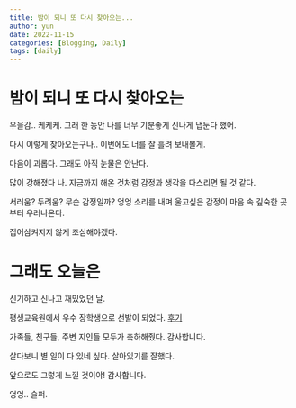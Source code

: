 ```yaml
---
title: 밤이 되니 또 다시 찾아오는...
author: yun
date: 2022-11-15
categories: [Blogging, Daily]
tags: [daily]
---
```


# 밤이 되니 또 다시 찾아오는

우을감.. 케케케. 그래 한 동안 나를 너무 기분좋게 신나게 냅둔다 했어.

다시 이렇게 찾아오는구나.. 이번에도 너를 잘 흘려 보내볼게.

마음이 괴롭다. 그래도 아직 눈물은 안난다.

많이 강해졌다 나. 지금까지 해온 것처럼 감정과 생각을 다스리면 될 것 같다.

서러움? 두려움? 무슨 감정일까? 엉엉 소리를 내며 울고싶은 감정이 마음 속 깊숙한 곳부터 우러나온다.

집어삼켜지지 않게 조심해야겠다.



# 그래도 오늘은

신기하고 신나고 재밌었던 날.

평생교육원에서 우수 장학생으로 선발이 되었다. [후기](https://www.kystudy.co.kr/Board/TopicList?boardName=ScholarShip&topicId=179792)

가족들, 친구들, 주변 지인들 모두가 축하해줬다. 감사합니다.

살다보니 별 일이 다 있네 싶다. 살아있기를 잘했다.

앞으로도 그렇게 느낄 것이야! 감사합니다.

엉엉.. 슬퍼.
